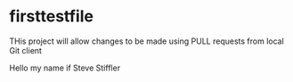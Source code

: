 # firsttestfile

THis project will allow changes to be made using PULL requests from local Git client

Hello my name if Steve Stiffler
